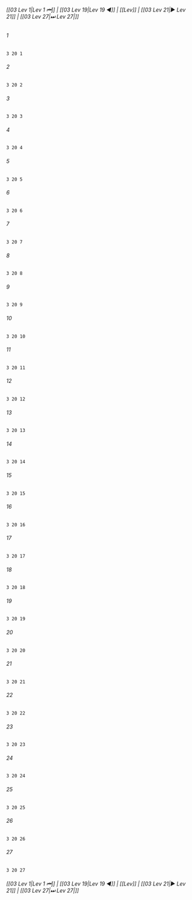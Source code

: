 
###### [[03 Lev 1|Lev 1 ⏮]] | [[03 Lev 19|Lev 19 ◀]] | [[Lev]] | [[03 Lev 21|▶ Lev 21]] | [[03 Lev 27|⏭ Lev 27|]]

###### 1
``` verse
3 20 1 
```
###### 2
``` verse
3 20 2 
```
###### 3
``` verse
3 20 3 
```
###### 4
``` verse
3 20 4 
```
###### 5
``` verse
3 20 5 
```
###### 6
``` verse
3 20 6 
```
###### 7
``` verse
3 20 7 
```
###### 8
``` verse
3 20 8 
```
###### 9
``` verse
3 20 9 
```
###### 10
``` verse
3 20 10 
```
###### 11
``` verse
3 20 11 
```
###### 12
``` verse
3 20 12 
```
###### 13
``` verse
3 20 13 
```
###### 14
``` verse
3 20 14 
```
###### 15
``` verse
3 20 15 
```
###### 16
``` verse
3 20 16 
```
###### 17
``` verse
3 20 17 
```
###### 18
``` verse
3 20 18 
```
###### 19
``` verse
3 20 19 
```
###### 20
``` verse
3 20 20 
```
###### 21
``` verse
3 20 21 
```
###### 22
``` verse
3 20 22 
```
###### 23
``` verse
3 20 23 
```
###### 24
``` verse
3 20 24 
```
###### 25
``` verse
3 20 25 
```
###### 26
``` verse
3 20 26 
```
###### 27
``` verse
3 20 27 
```

###### [[03 Lev 1|Lev 1 ⏮]] | [[03 Lev 19|Lev 19 ◀]] | [[Lev]] | [[03 Lev 21|▶ Lev 21]] | [[03 Lev 27|⏭ Lev 27|]]

